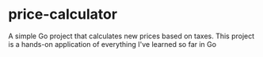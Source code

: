 # price-calculator
A simple Go project that calculates new prices based on taxes. This project is a hands-on application of everything I've learned so far in Go

